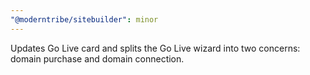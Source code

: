 ```yaml
---
"@moderntribe/sitebuilder": minor
---
```


Updates Go Live card and splits the Go Live wizard into two concerns: domain purchase and domain connection.
